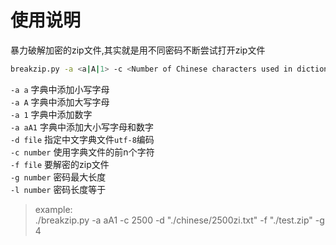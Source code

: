 # 使用说明
暴力破解加密的zip文件,其实就是用不同密码不断尝试打开zip文件  
```bash
breakzip.py -a <a|A|1> -c <Number of Chinese characters used in dictionary> -d <dictionary file> -f <zip file>
```
`-a a` 字典中添加小写字母  
`-a A` 字典中添加大写字母  
`-a 1` 字典中添加数字  
`-a aA1` 字典中添加大小写字母和数字  
`-d file` 指定中文字典文件`utf-8`编码  
`-c number` 使用字典文件的前n个字符  
`-f file` 要解密的zip文件  
`-g number` 密码最大长度  
`-l number` 密码长度等于  

> example:   
> ./breakzip.py -a aA1 -c 2500 -d "./chinese/2500zi.txt" -f "./test.zip" -g 4  
